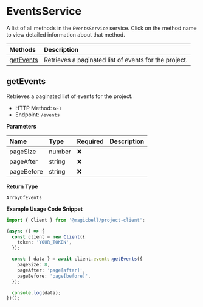# EventsService

A list of all methods in the `EventsService` service. Click on the method name to view detailed information about that method.

| Methods                 | Description                                           |
| :---------------------- | :---------------------------------------------------- |
| [getEvents](#getevents) | Retrieves a paginated list of events for the project. |

## getEvents

Retrieves a paginated list of events for the project.

- HTTP Method: `GET`
- Endpoint: `/events`

**Parameters**

| Name       | Type   | Required | Description |
| :--------- | :----- | :------- | :---------- |
| pageSize   | number | ❌       |             |
| pageAfter  | string | ❌       |             |
| pageBefore | string | ❌       |             |

**Return Type**

`ArrayOfEvents`

**Example Usage Code Snippet**

```typescript
import { Client } from '@magicbell/project-client';

(async () => {
  const client = new Client({
    token: 'YOUR_TOKEN',
  });

  const { data } = await client.events.getEvents({
    pageSize: 8,
    pageAfter: 'page[after]',
    pageBefore: 'page[before]',
  });

  console.log(data);
})();
```

